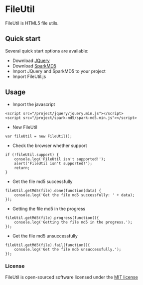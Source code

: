 # FileUtil

FileUtil is HTML5 file utils.

## Quick start
Several quick start options are available:
*   Download [JQuery](http://jquery.com/download)
*   Download [SparkMD5](https://github.com/satazor/SparkMD5)
*   Import JQuery and SparkMD5 to your project
*   Import FileUtil.js

## Usage
* Import the javascript
```
<script src="/project/jquery/jquery.min.js"></script>
<script src="/project/spark-md5/spark-md5.min.js"></script>
```
*  New FileUtil
```
var fileUtil = new FileUtil();
```
*  Check the browser whether support
```
if (!fileUtil.support) {
    console.log('FileUtil isn't supported!');
    alert('FileUtil isn't supported!');
    return;
}
```
*  Get the file md5 successfully
```
fileUtil.getMd5(file).done(function(data) {
    console.log('Get the file md5 successfully: ' + data);
});
```
* Getting the file md5 in the progress
```
fileUtil.getMd5(file).progress(function(){
    console.log('Getting the file md5 in the progress.');
});
```
* Get the file md5 unsuccessfully
```
fileUtil.getMd5(file).fail(function(){
    console.log('Get the file md5 unsuccessfully.');
});
```

### License
FileUtil is open-sourced software licensed under the [MIT license](https://github.com/ShaneStevenLei/FileUtil/blob/master/LICENSE)